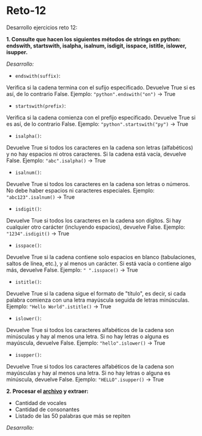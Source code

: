 # Reto-12

Desarrollo ejercicios reto 12:

**1. Consulte que hacen los siguientes métodos de strings en python: endswith, startswith, isalpha, isalnum, isdigit, isspace, istitle, islower, isupper.**

*Desarrollo:*

- `endswith(suffix)`:

Verifica si la cadena termina con el sufijo especificado. Devuelve True si es así, de lo contrario False.
Ejemplo: `"python".endswith("on")` → True

- `startswith(prefix)`:

Verifica si la cadena comienza con el prefijo especificado. Devuelve True si es así, de lo contrario False.
Ejemplo: `"python".startswith("py")` → True

- `isalpha()`:

Devuelve True si todos los caracteres en la cadena son letras (alfabéticos) y no hay espacios ni otros caracteres. Si la cadena está vacía, devuelve False.
Ejemplo: `"abc".isalpha()` → True

- `isalnum()`:

Devuelve True si todos los caracteres en la cadena son letras o números. No debe haber espacios ni caracteres especiales.
Ejemplo: `"abc123".isalnum()` → True

- `isdigit()`:

Devuelve True si todos los caracteres en la cadena son dígitos. Si hay cualquier otro carácter (incluyendo espacios), devuelve False.
Ejemplo: `"1234".isdigit()` → True

- `isspace()`:

Devuelve True si la cadena contiene solo espacios en blanco (tabulaciones, saltos de línea, etc.), y al menos un carácter. Si está vacía o contiene algo más, devuelve False.
Ejemplo: `" ".isspace()` → True

- `istitle()`:

Devuelve True si la cadena sigue el formato de "título", es decir, si cada palabra comienza con una letra mayúscula seguida de letras minúsculas.
Ejemplo: `"Hello World".istitle()` → True

- `islower()`:

Devuelve True si todos los caracteres alfabéticos de la cadena son minúsculas y hay al menos una letra. Si no hay letras o alguna es mayúscula, devuelve False.
Ejemplo: `"hello".islower()` → True

- `isupper()`:

Devuelve True si todos los caracteres alfabéticos de la cadena son mayúsculas y hay al menos una letra. Si no hay letras o alguna es minúscula, devuelve False.
Ejemplo: `"HELLO".isupper()` → True

**2. Procesar el  <a href="https://www.py4e.com/code3/mbox.txt">archivo</a> y extraer:**

- Cantidad de vocales
- Cantidad de consonantes
- Listado de las 50 palabras que más se repiten

*Desarrollo:*

```python
```


